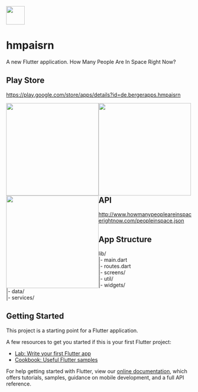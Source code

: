 <img src="https://i.imgur.com/OUOm3Y0.png" height="50" /> 

# hmpaisrn

A new Flutter application. How Many People Are In Space Right Now?

## Play Store
https://play.google.com/store/apps/details?id=de.bergerapps.hmpaisrn

<img align="left" src="https://lh3.googleusercontent.com/5zIPNYpVzs8vZG3iUSwqC4Ltj3yk-Nyrvgg9JXvRqmpbmCxRe2Hw8S0tc2PUUjivET0=w1440-h620-rw" hspace="0" height="250px"/>
<img align="left" src="https://lh3.googleusercontent.com/f31RiEDVGyYQe4yXq0k_DswRjgkVpNrDc8Pwnhagrp13-xuqz3Q1espip_PDZ4fH3G4=w1440-h620-rw" hspace="0" height="250px"/>
<img align="left" src="https://lh3.googleusercontent.com/zJxnquq3R9Mczqw_In4o_b4havSirM9Ns-xb_kZ4OCqWm7-YQOKM-G59iK3rBHwVDA=w1440-h620-rw" hspace="0" height="250px"/>
</br></br>
</br></br>
</br></br>
</br></br>
</br></br>

## API
http://www.howmanypeopleareinspacerightnow.com/peopleinspace.json

## App Structure
lib/<br/>
|- main.dart<br/>
|- routes.dart<br/>
|- screens/<br/>
|- util/<br/>
|- widgets/<br/>
|- data/<br/>
|- services/<br/>

## Getting Started

This project is a starting point for a Flutter application.

A few resources to get you started if this is your first Flutter project:

- [Lab: Write your first Flutter app](https://flutter.io/docs/get-started/codelab)
- [Cookbook: Useful Flutter samples](https://flutter.io/docs/cookbook)

For help getting started with Flutter, view our 
[online documentation](https://flutter.io/docs), which offers tutorials, 
samples, guidance on mobile development, and a full API reference.
